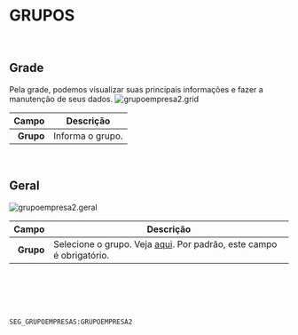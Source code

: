 # GRUPOS
<br>

## Grade
Pela grade, podemos visualizar suas principais informações e fazer a manutenção de seus dados.
![grupoempresa2.grid](https://raw.githubusercontent.com/netforcews/docs-siscom/master/geral/imagens/grupoempresa2.grid.png)

Campo | Descrição
--:|---
**Grupo** | Informa o grupo.
<br>

## Geral
![grupoempresa2.geral](https://raw.githubusercontent.com/netforcews/docs-siscom/master/geral/imagens/grupoempresa2.geral.png)

Campo | Descrição
--:|---
**Grupo** | Selecione o grupo. Veja [aqui](/desenvolvimento/segurancagrupo.md). Por padrão, este campo é obrigatório.
<br>
<br>
<br>
<br>

```SEG_GRUPOEMPRESAS:GRUPOEMPRESA2```
